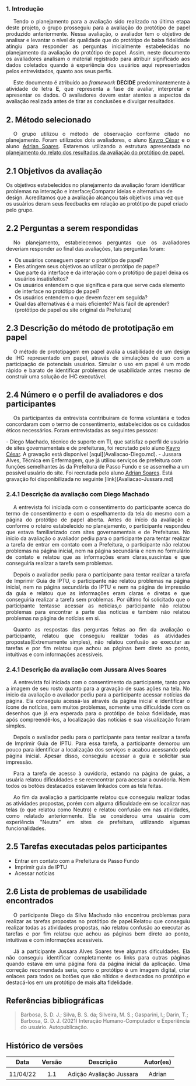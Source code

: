 ### 1. Introdução

<p style="text-indent: 20px; text-align: justify"> 
Tendo o planejamento para a avaliação sido realizado na última etapa deste projeto, o grupo prosseguiu para a avaliação  do protótipo de papel produzido anteriormente. Nessa avaliação, o avaliador tem o objetivo de analisar e levantar o nível de qualidade que do protótipo de baixa fidelidade atingiu para responder as perguntas inicialmente estabelecidas no planejamento da avaliação do protótipo de papel.  Assim, neste documento os avaliadores analisam o material registrado para atribuir significado aos dados coletados quando à experiência dos usuários aqui representados pelos entrevistados, quanto aos seus perfis.
</p>
<p style="text-indent: 20px; text-align: justify"> 
Este documento é atribuído ao <i>framework</i> <b>DECIDE</b> predominantemente à atividade de letra <b>E</b>, que representa a fase de  avaliar, interpretar e apresentar os dados. O avaliadores devem estar atentos a aspectos da avaliação realizada antes de tirar as conclusões e divulgar resultados.
</p>



## 2. Método selecionado

<p style="text-indent: 20px; text-align: justify"> 
O grupo utilizou o método de observação conforme citado no planejamento. Foram  utilizados dois avaliadores, o aluno <a href="https://github.com/kayrocesar">Kayro César</a> e o aluno <a href="https://github.com/SwampTG">Adrian Soares</a>. Estaremos utilizando a estrutura apresentada no <a href="https://interacao-humano-computador.github.io/2021.2-Prefeitura-de-Passo-Fundo/DesignAvaliacaoDesenvolvimento/Nivel2/PlanejamentoProtBaixaFid/"> planejamento do relato dos resultados da avaliação do protótipo de papel.</a>
</p>

## 2.1 Objetivos da avaliação

<p style="text-indent: 20px; text-align: justify"> 

Os objetivos estabelecidos no planejamento da avaliação foram identificar problemas na interação e interface;Comparar ideias e alternativas de design. Acreditamos que a avaliação alcançou tais objetivos uma vez que os usuários deram seus feedbacks em relação ao protótipo de papel criado pelo grupo.
</p>

## 2.2 Perguntas a serem respondidas
<p style="text-indent: 20px; text-align: justify"> 
 No planejamento, estabelecemos perguntas que os avaliadores deveriam responder ao final das avaliações, tais perguntas foram:
</p>
<ul>
   
   <li> Os usuários conseguem operar o protótipo de papel?</li> 
   <li>Eles atingem seus objetivos ao utilizar o protótipo de papel? </li>
   <li>Que parte da interface e da interação com  o protótipo de papel deixa os usuários insatisfeitos?</li>
   <li>Os usuários entendem o que significa e para que serve cada elemento de interface  no protótipo de papel?</li>  
   <li>Os usuários entendem o que devem fazer em seguida?</li>
   <li> Qual das alternativas é a mais eficiente? Mais fácil de aprender?(protótipo de papel ou site original da Prefeitura)</li>
</ul>

## 2.3 Descrição do método de prototipação em papel

<p style="text-indent: 20px; text-align: justify"> 
O método de prototipagem em papel avalia a usabilidade de um design de IHC representado em papel, através de simulações de uso com a participação de potenciais usuários. Simular o uso em papel é um modo rápido e barato de identificar problemas de usabilidade antes mesmo de construir uma solução de IHC executável.
</p>

## 2.4 Número e o perfil de avaliadores e dos participantes

<p style="text-indent: 20px; text-align: justify"> 
 Os participantes da entrevista contribuiram de forma voluntária e todos concordaram com o termo de consentimento, estabelecidos os os cuidados éticos necessários. Foram entrevistadas as seguintes pessoas:
</p>
- Diego Machado, técnico de suporte em TI, que satisfaz o perfil de usuário de sites governamentais e de prefeituras, foi recrutado pelo aluno <a href="https://github.com/kayrocesar">Kayro César</a>. A gravação está disponível [aqui](Avaliacao-Diego.md).
- Jussara Alves, Técnica em Enfermagem, que já utiliou serviços de prefeitura com funções semelhantes às da Prefeitura de Passo Fundo e se assemelha a um possível usuário do site. Foi recrutada pelo aluno <a href="https://github.com/SwampTG">Adrian Soares</a>. Está gravação foi disponibilizada no seguinte [link](Avaliacao-Jussara.md)

### 2.4.1 Descrição da avaliação com Diego Machado

<p style="text-indent: 20px; text-align: justify"> 
 A entrevista foi iniciada com o consentimento do participante acerca do termo de consentimento e com o espelhamento da tela do mesmo com a página do protótipo de papel aberta. Antes do início da avaliação e conforme o roteiro estabelecido no planejamento, o participante respondeu que estava familiarizado com sites governamentais e de Prefeituras. No inicio da avaliação o avaliador pediu para o participante para tentar realizar a tarefa de entrar em contato com a Prefeitura, o participante não relatou problemas na página inicial, nem na página secundária e nem no formulário de contato e relatou que as informações eram claras,suscintas e que conseguiria realizar a tarefa sem problemas.
</p>
<p style="text-indent: 20px; text-align: justify"> 
 Depois o avaliador pediu para o participante para tentar realizar a tarefa de Imprimir Guia de IPTU, o participante não relatou problemas na página inicial, nem na página secundária do IPTU e nem na página de impressão da guia e relatou que as informações eram claras e diretas e que conseguiria realizar a tarefa sem problemas. Por último foi solicitado que o participante tentasse acessar as notícias,o participante não relatou problemas para encontrar a parte das notícias e também não relatou problemas na página de notícias em si.</p>

 <p style="text-indent: 20px; text-align: justify"> 
 Quanto as respostas das perguntas feitas ao fim da avaliação o participante, relatou que conseguiu realizar todas as atividades propostas(Extremamente simples), não relatou confusão ao executar as tarefas e por fim relatou que achou as páginas bem direto ao ponto, intuitivas e com informações acessíveis.</p>

<!-- -->
### 2.4.1 Descrição da avaliação com Jussara Alves Soares

<p style="text-indent: 20px; text-align: justify"> 
 A entrevista foi iniciada com o consentimento da participante, tanto para a imagem de seu rosto quanto para a gravação de suas ações na tela. No inicio da avaliação o avaliador pediu para a participante acessar notícias da página. Ela conseguiu acessá-las através da página inicial e identificar o ícone de notícias, sem muitos problemas, somente uma dificuldade com os desenhos que já era esperada para o protótipo de baixa fidelidade, mas após compreendê-los, a localização das notícias e sua visualização foram simples.
</p>
<p style="text-indent: 20px; text-align: justify"> 
 Depois o avaliador pediu para o participante para tentar realizar a tarefa de Imprimir Guia de IPTU. Para essa tarefa, a participante demorou um pouco para identificar a localização dos serviços e acabou acessando pela página inicial. Apesar disso, conseguiu acessar a guia e solicitar sua impressão. </p>
 <p style="text-indent: 20px; text-align: justify"> 
Para a tarefa de acesso à ouvidoria, estando na página de guias, a usuária relatou dificuldades e se reencontrar para acessar a ouvidoria. Nem todos os botões destacados estavam linkados com as tela feitas. </p>

 <p style="text-indent: 20px; text-align: justify"> 
Ao fim da avaliação a participante relatou que conseguiu realizar todas as atividades propostas, porém com alguma dificuldade em se localizar nas telas (o que relatou como Neutro) e relatou confusão em nas atividades, como relatado anteriormente. Ela se considerou uma usuária com experiência "Neutra" em sites de prefeitura, utilizando algumas funcionalidades.</p>

<!-- -->

## 2.5 Tarefas executadas pelos participantes
<ul>
        <li>Entrar em contato com a Prefeitura de Passo Fundo</li>
        <li>Imprimir guia de IPTU</li>
        <li>Acessar notícias</li>
  
</ul>

## 2.6 Lista de problemas de usabilidade encontrados

<p style="text-indent: 20px; text-align: justify"> 
    O participante Diego da Silva Machado não encontrou problemas para realizar as tarefas propostas no protótipo de papel.Relatou que conseguiu realizar todas as atividades propostas, não relatou confusão ao executar as tarefas e por fim relatou que achou as páginas bem direto ao ponto, intuitivas e com informações acessíveis.
</p>

<p style="text-indent: 20px; text-align: justify"> 
    Já a participante Jussara Alves Soares teve algumas dificuldades. Ela não conseguiu identificar completamente os links para outras páginas quando estava em uma página fora da página inicial da aplicação. Uma correção recomendada seria, como o protótipo é um imagem digital, criar enlaces para todos os botões que são nítidos e destacados no protótipo e destacá-los em um protótipo de mais alta fidelidade.
</p>





















        

## Referências bibliográficas

> Barbosa, S. D. J.; Silva, B. S. da; Silveira, M. S.; Gasparini, I.; Darin, T.; Barbosa, G. D. J. (2021) Interação Humano-Computador e Experiência do usuário. Autopublicação.

## Histórico de versões

 | **Data**   | **Versão** | **Descrição**                            |                **Autor(es)**                 |
 | ---------- | :--------: | ---------------------------------------- | :------------------------------------------: |
 |  |        |      |               |
 | 11/04/22  |   1.1     |  Adição Avaliação Jussara  |      Adrian      |
 


